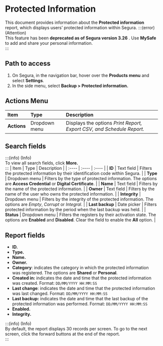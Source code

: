 # Protected Information

This document provides information about the **Protected information** report, which displays users’ protected information within Segura.
:::(error) (Attention)  
This feature has been **deprecated as of Segura version 3.26** . Use **MySafe** to add and share your personal information.  
:::

## Path to access
1. On Segura, in the navigation bar, hover over the **Products menu** and select **Settings**.  
2. In the side menu, select **Backup \> Protected information.**

## Actions Menu
| Item | Type | Description |
| :---- | :---- | :---- |
| **Actions** | Dropdown menu | Displays the options *Print Report, Export CSV, and Schedule Report.* |

## Search fields
:::(info) (Info)  
To view all search fields, click **More.**  
:::
| Item | Type | Description |
| :---- | :---- | :---- |
| **ID** | Text field | Filters the protected information by their identification code within Segura. |
| **Type** | Dropdown menu | Filters by the type of protected information. The options are **Access Credential** or **Digital Certificate**. |
| **Name** | Text field | Filters by the name of the protected information. |
| **Owner** | Text field | Filters by the name of the user who owns the protected information. |
| **Integrity** | Dropdown menu | Filters by the integrity of the protected information. The options are *Empty*, *Corrupt* or *Integral*. |
| **Last backup** | Date picker | Filters protected information by the period when the last backup was held. |
| **Status** | Dropdown menu | Filters the registers by their activation state. The options are **Enabled** and **Disabled**. Clear the field to enable the **All** option. |

## Report fields
* **ID.**  
* **Type.**  
* **Name.**  
* **Owner.**  
* **Category**: indicates the category in which the protected information was registered. The options are **Shared** or **Personal**.  
* **Created in:** indicates the date and time that the protected information was created. Format: `DD/MM/YYYY HH:MM:SS`  
* **Last change**: indicates the date and time that the protected information was last changed. Format: `DD/MM/YYYY HH:MM:SS`  
* **Last backup:** indicates the date and time that the last backup of the protected information was performed. Format: `DD/MM/YYYY HH:MM:SS`  
* **Enabled.**  
* **Integrity.**

:::(info) (Info)  
By default, the report displays 30 records per screen. To go to the next screen, click the forward buttons at the end of the report.  
:::